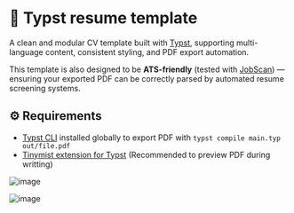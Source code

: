 # 📝 Typst resume template

A clean and modular CV template built with [Typst](https://typst.app/), supporting multi-language content, consistent styling, and PDF export automation.

This template is also designed to be **ATS-friendly** (tested with [JobScan](https://www.jobscan.co/)) — ensuring your exported PDF can be correctly parsed by automated resume screening systems.

## ⚙️ Requirements

- [Typst CLI](https://github.com/typst/typst?tab=readme-ov-file#installation) installed globally to export PDF with ``` typst compile main.typ out/file.pdf ```  
- [Tinymist extension for Typst](https://myriad-dreamin.github.io/tinymist/frontend/main.html) (Recommended to preview PDF during writting)

![image](https://github.com/user-attachments/assets/b5b94f33-8d44-46ff-843d-11f1adf3e08a)

![image](https://github.com/user-attachments/assets/96ebf985-6679-4502-973e-345411b09094)



